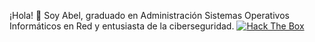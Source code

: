 ¡Hola! 👋 Soy Abel, graduado en Administración Sistemas Operativos Informáticos en Red y entusiasta de la ciberseguridad.
[![Hack The Box](https://img.shields.io/badge/HackTheBox-111927?style=for-the-badge&logo=Hack%20The%20Box&logoColor=9FEF00)]([https://www.hackthebox.eu/profile/TU_ID](https://app.hackthebox.com/profile/1673263))
